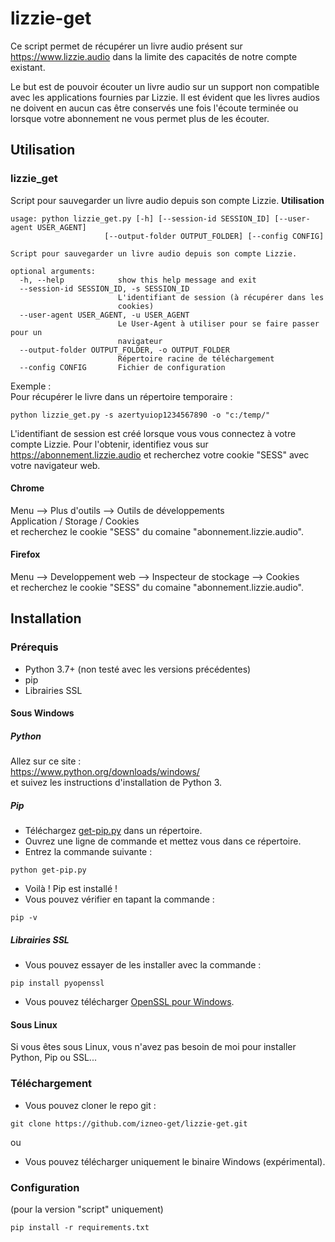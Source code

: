 # lizzie-get
Ce script permet de récupérer un livre audio présent sur https://www.lizzie.audio dans la limite des capacités de notre compte existant.

Le but est de pouvoir écouter un livre audio sur un support non compatible avec les applications fournies par Lizzie. 
Il est évident que les livres audios ne doivent en aucun cas être conservés une fois l'écoute terminée ou lorsque votre abonnement ne vous permet plus de les écouter.


## Utilisation
### lizzie_get
Script pour sauvegarder un livre audio depuis son compte Lizzie.
**Utilisation**  
```
usage: python lizzie_get.py [-h] [--session-id SESSION_ID] [--user-agent USER_AGENT]
                     [--output-folder OUTPUT_FOLDER] [--config CONFIG]

Script pour sauvegarder un livre audio depuis son compte Lizzie.

optional arguments:
  -h, --help            show this help message and exit
  --session-id SESSION_ID, -s SESSION_ID
                        L'identifiant de session (à récupérer dans les
                        cookies)
  --user-agent USER_AGENT, -u USER_AGENT
                        Le User-Agent à utiliser pour se faire passer pour un
                        navigateur
  --output-folder OUTPUT_FOLDER, -o OUTPUT_FOLDER
                        Répertoire racine de téléchargement
  --config CONFIG       Fichier de configuration

```

Exemple :  
Pour récupérer le livre dans un répertoire temporaire :  
```
python lizzie_get.py -s azertyuiop1234567890 -o "c:/temp/"
```

L'identifiant de session est créé lorsque vous vous connectez à votre compte Lizzie. 
Pour l'obtenir, identifiez vous sur https://abonnement.lizzie.audio et recherchez votre cookie "SESS" avec votre navigateur web.

#### Chrome  
Menu --> Plus d'outils --> Outils de développements  
Application / Storage / Cookies  
et recherchez le cookie "SESS" du comaine "abonnement.lizzie.audio".  


#### Firefox  
Menu --> Developpement web --> Inspecteur de stockage --> Cookies  
et recherchez le cookie "SESS" du comaine "abonnement.lizzie.audio".  


## Installation
### Prérequis
- Python 3.7+ (non testé avec les versions précédentes)
- pip
- Librairies SSL

#### Sous Windows
##### Python
Allez sur ce site :  
https://www.python.org/downloads/windows/  
et suivez les instructions d'installation de Python 3.

##### Pip
- Téléchargez [get-pip.py](https://bootstrap.pypa.io/get-pip.py) dans un répertoire.
- Ouvrez une ligne de commande et mettez vous dans ce répertoire.
- Entrez la commande suivante :  
```
python get-pip.py
```
- Voilà ! Pip est installé !
- Vous pouvez vérifier en tapant la commande :  
```
pip -v
```

##### Librairies SSL
- Vous pouvez essayer de les installer avec la commande :  
```
pip install pyopenssl
```
- Vous pouvez télécharger [OpenSSL pour Windows](http://gnuwin32.sourceforge.net/packages/openssl.htm). 


#### Sous Linux
Si vous êtes sous Linux, vous n'avez pas besoin de moi pour installer Python, Pip ou SSL...  

### Téléchargement
- Vous pouvez cloner le repo git :  
```
git clone https://github.com/izneo-get/lizzie-get.git
```
ou  
- Vous pouvez télécharger uniquement le binaire Windows (expérimental).  


### Configuration
(pour la version "script" uniquement)
```
pip install -r requirements.txt
```
